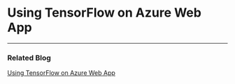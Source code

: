# Using TensorFlow on Azure Web App

---

### Related Blog

[Using TensorFlow on Azure Web App](https://techcommunity.microsoft.com/blog/appsonazureblog/using-tensorflow-on-azure-web-app/4339260)
